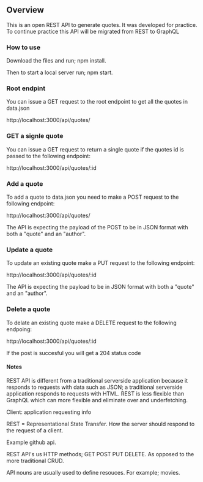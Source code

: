 ## Overview

This is an open REST API to generate quotes. It was developed for practice. To continue practice this API will be migrated from REST to GraphQL 

### How to use

Download the files and run; npm install.

Then to start a local server run; npm start. 

### Root endpint

You can issue a GET request to the root endpoint to get all the quotes in data.json

http://localhost:3000/api/quotes/

### GET a signle quote

You can issue a GET request to return a single quote if the quotes id is passed to the following endpoint:

http://localhost:3000/api/quotes/:id

### Add a quote

To add a quote to data.json you need to make a POST request to the following endpoint: 

http://localhost:3000/api/quotes/

The API is expecting the payload of the POST to be in JSON format with both a "quote" and an "author".

### Update a quote

To update an existing quote make a PUT request to the following endpoint:

http://localhost:3000/api/quotes/:id

The API is expecting the payload to be in JSON format with both a "quote" and an "author".

### Delete a quote

To delate an existing quote make a DELETE request to the following endpoing: 

http://localhost:3000/api/quotes/:id

If the post is succesful you will get a 204 status code


#### Notes

REST API is different from a traditional serverside application because it responds to requests with data such as JSON; a traditional serverside application responds to requests with HTML. REST is less flexible than GraphQL which can more flexible and eliminate over and underfetching.  

Client: application requesting info

REST = Representational State Transfer. How the server should respond to the request of a client. 

Example github api. 

REST API's us HTTP methods; GET POST PUT DELETE. As opposed to the more traditional CRUD. 

API nouns are usually used to define resouces. For example; movies. 


